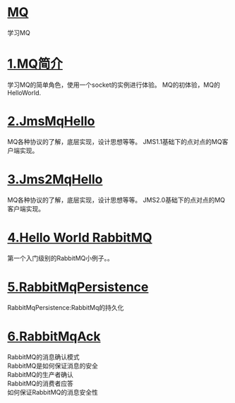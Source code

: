 # [MQ](https://github.com/a18792721831/MQ)
<p>学习MQ</p>

# [1.MQ简介](https://blog.csdn.net/a18792721831/article/details/91394870)
学习MQ的简单角色，使用一个socket的实例进行体验。
MQ的初体验，MQ的HelloWorld.
# [2.JmsMqHello](https://blog.csdn.net/a18792721831/article/details/91604801)
MQ各种协议的了解，底层实现，设计思想等等。
JMS1.1基础下的点对点的MQ客户端实现。
# [3.Jms2MqHello](https://blog.csdn.net/a18792721831/article/details/91604801)
MQ各种协议的了解，底层实现，设计思想等等。
JMS2.0基础下的点对点的MQ客户端实现。
# [4.Hello World RabbitMQ](https://blog.csdn.net/a18792721831/article/details/92710054)
第一个入门级别的RabbitMQ小例子。。
# [5.RabbitMqPersistence](https://blog.csdn.net/a18792721831/article/details/93129821)
RabbitMqPersistence:RabbitMq的持久化
# [6.RabbitMqAck](https://blog.csdn.net/a18792721831/article/details/93228623)
RabbitMQ的消息确认模式<br/>
RabbitMQ是如何保证消息的安全<br/> 
RabbitMQ的生产者确认<br/>
RabbitMQ的消费者应答<br/>
如何保证RabbitMQ的消息安全性<br/>